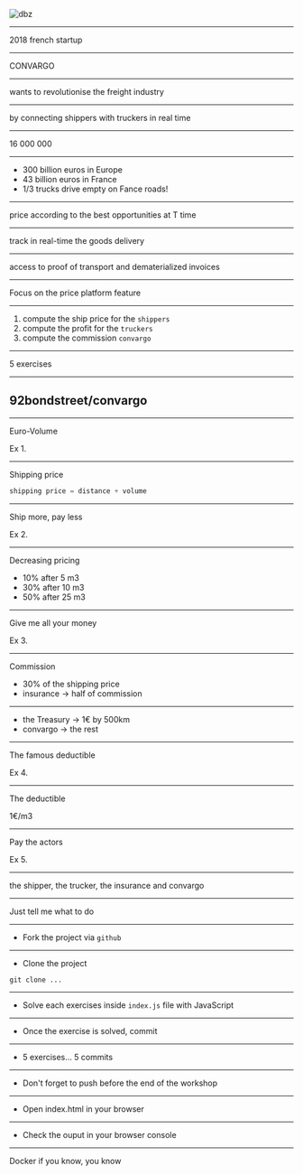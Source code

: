 ![dbz](./dbz.jpg) <!-- .element height="75%" width="75%" -->

---

2018 french startup

---

CONVARGO

---

wants to revolutionise the freight industry

---

by connecting shippers with truckers in real time

---

16 000 000

---


* 300 billion euros in Europe
* 43 billion euros in France
* 1/3 trucks drive empty on Fance roads!

---

price according to the best opportunities at T time

---

track in real-time the goods delivery

---

access to proof of transport and dematerialized invoices

---

Focus on the price platform feature

---

1. compute the ship price for the `shippers`
2. compute the profit for the `truckers`
3. compute the commission `convargo`

---

5 exercises

---

## 92bondstreet/convargo

---

Euro-Volume

Ex 1.

---

Shipping price


```js
shipping price = distance + volume
```

---

Ship more, pay less

Ex 2.

---

Decreasing pricing

* 10% after 5 m3
* 30% after 10 m3
* 50% after 25 m3

---

Give me all your money

Ex 3.

---

Commission

* 30% of the shipping price
* insurance → half of commission

---

* the Treasury → 1€ by 500km
* convargo → the rest

---

The famous deductible

Ex 4.

---

The deductible

1€/m3

---

Pay the actors

Ex 5.

---

the shipper, the trucker, the insurance and convargo

---

Just tell me what to do

---

* Fork the project via `github`

---

* Clone the project

`git clone ...`

---

*  Solve each exercises inside `index.js` file with JavaScript

---

* Once the exercise is solved, commit

---

* 5 exercises... 5 commits

---

* Don't forget to push before the end of the workshop

---

* Open index.html in your browser

---

* Check the ouput in your browser console

---

Docker if you know, you know
